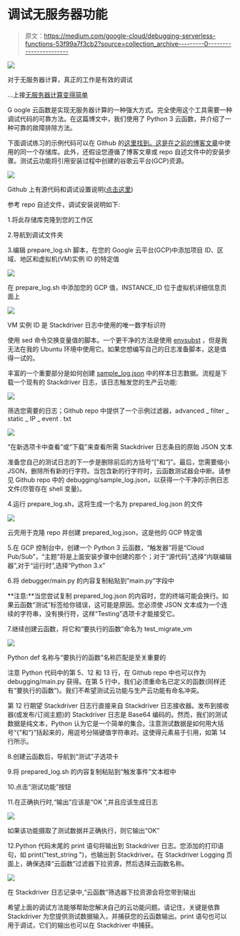 # 调试无服务器功能

> 原文：<https://medium.com/google-cloud/debugging-serverless-functions-53f99a7f3cb2?source=collection_archive---------0----------------------->

![](img/1e2cfcc8ec4934100dbd36071b7cf0ea.png)

对于无服务器计算，真正的工作是有效的调试

…上接[无服务器计算变得简单](/google-cloud/serverless-computing-made-easy-40e534ae410e)

G oogle 云函数是实现无服务器计算的一种强大方式。完全使用这个工具需要一种调试代码的可靠方法。在这篇博文中，我们使用了 Python 3 云函数，并介绍了一种可靠的故障排除方法。

下面调试练习的示例代码可以在 Github 的[这里找到。这是在](https://github.com/waheedbrown/serverless)[之前的博客文章](/google-cloud/serverless-computing-made-easy-40e534ae410e)中使用的同一个存储库。此外，还假设您遵循了博客文章或 repo 自述文件中的安装步骤。测试云功能将引用安装过程中创建的谷歌云平台(GCP)资源。

![](img/bda467ec6951a6ce04c53822a4ad140b.png)

Github 上有源代码和调试设置说明([点击这里](https://github.com/waheedbrown/serverless))

参考 repo 自述文件，调试安装说明如下:

1.将此存储库克隆到您的工作区

2.导航到调试文件夹

3.编辑 prepare_log.sh 脚本，在您的 Google 云平台(GCP)中添加项目 ID、区域、地区和虚拟机(VM)实例 ID 的特定值

![](img/9f8c393f8698022de24254db02b19247.png)

在 prepare_log.sh 中添加您的 GCP 值，INSTANCE_ID 位于虚拟机详细信息页面上

![](img/5c00d158b488da90b1490b1580147de6.png)

VM 实例 ID 是 Stackdriver 日志中使用的唯一数字标识符

使用 sed 命令交换变量值的脚本。一个更干净的方法是使用 [envsubst](https://unix.stackexchange.com/questions/294835/replace-environment-variables-in-a-file-with-their-actual-values) ，但是我无法在我的 Ubuntu 环境中使用它。如果您想编写自己的日志准备脚本，这是值得一试的。

丰富的一个重要部分是如何创建 [sample_log.json](https://github.com/waheedbrown/serverless/blob/master/debugging/sample_log.json) 中的样本日志数据。流程是下载一个现有的 Stackdriver 日志，该日志触发您的生产云功能:

![](img/08d8ef1e26e815166eb6dad40d102f3a.png)

筛选您需要的日志；Github repo 中提供了一个示例过滤器，advanced _ filter _ static _ IP _ event . txt

![](img/04f0584f14040bc858a12afc01c60241.png)

“在新选项卡中查看”或“下载”来查看所需 Stackdriver 日志条目的原始 JSON 文本

准备您自己的测试日志的下一步是删除前后的方括号“[”和“]”。最后，您需要缩小 JSON，删除所有新的行字符。当包含新的行字符时，云函数测试器会中断。请参见 Github repo 中的 debugging/sample_log.json，以获得一个干净的示例日志文件(尽管存在 shell 变量)。

4.运行 prepare_log.sh，这将生成一个名为 prepared_log.json 的文件

![](img/d3027e812632b762ff953d55537e0e43.png)

云壳用于克隆 repo 并创建 prepared_log.json，这是他的 GCP 特定值

5.在 GCP 控制台中，创建一个 Python 3 云函数，“触发器”将是“Cloud Pub/Sub”，“主题”将是上面安装步骤中创建的那个；对于“源代码”,选择“内联编辑器”,对于“运行时”,选择“Python 3.x”

6.将 debugger/main.py 的内容复制粘贴到“main.py”字段中

**注意:**当您尝试复制 prepared_log.json 的内容时，您的终端可能会换行。如果云函数“测试”标签给你错误，这可能是原因。您必须使 JSON 文本成为一个连续的字符串，没有换行符，这样“Testing”选项卡才能接受它。

7.继续创建云函数，将它和“要执行的函数”命名为 test_migrate_vm

![](img/61d32f47123b97baee4dbae678f82883.png)

Python def 名称与“要执行的函数”名称匹配是至关重要的

注意 Python 代码中的第 5、12 和 13 行，在 Github repo 中也可以作为 debugging/main.py 获得。在第 5 行中，我们必须重命名已定义的函数(同样还有“要执行的函数”)。我们不希望测试云功能与生产云功能有命名冲突。

第 12 行期望 Stackdriver 日志行直接来自 Stackdriver 日志接收器。发布到接收器(或发布/订阅主题)的 Stackdriver 日志是 Base64 编码的。然而，我们的测试数据是纯文本，Python 认为它是一个简单的集合。注意测试数据是如何用大括号“{”和“}”括起来的，用逗号分隔键值字符串对。这使得元素易于引用，如第 14 行所示。

8.创建云函数后，导航到“测试”子选项卡

9.将 prepared_log.sh 的内容复制粘贴到“触发事件”文本框中

10.点击“测试功能”按钮

11.在正确执行时,“输出”应该是“OK ”,并且应该生成日志

![](img/b70bf41b69d7d783569d8768249472db.png)

如果该功能摄取了测试数据并正确执行，则它输出“OK”

12.Python 代码末尾的 print 语句将输出到 Stackdriver 日志。您添加的打印语句，如 print("test_string ")，也输出到 Stackdriver。在 Stackdriver Logging 页面上，确保选择“云函数”过滤器下拉资源，然后选择云函数名称。

![](img/0f179eddf147cc0fba31c90e5658fecb.png)

在 Stackdriver 日志记录中,“云函数”筛选器下拉资源会将您带到输出

希望上面的调试方法能够帮助您解决自己的云功能问题。请记住，关键是依靠 Stackdriver 为您提供测试数据输入，并捕获您的云函数输出。print 语句也可以用于调试，它们的输出也可以在 Stackdriver 中捕获。